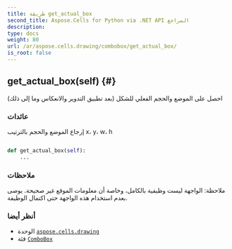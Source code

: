 ```yaml
---
title: طريقة get_actual_box
second_title: Aspose.Cells for Python via .NET API المراجع
description:
type: docs
weight: 80
url: /ar/aspose.cells.drawing/combobox/get_actual_box/
is_root: false
---
```

##  get_actual_box(self) {#}
احصل على الموضع والحجم الفعلي للشكل (بعد تطبيق التدوير والانعكاس وما إلى ذلك)


###  عائدات

إرجاع الموضع والحجم بالترتيب x، y، w، h


```python

def get_actual_box(self):
    ...
```


###  ملاحظات

ملاحظة: الواجهة ليست وظيفية بالكامل، وخاصة أن معلومات الموقع غير صحيحة. يوصى بعدم استخدام هذه الواجهة حتى اكتمال الوظيفة.


###  أنظر أيضا

* الوحدة [`aspose.cells.drawing`](../../)
* فئة [`ComboBox`](/cells/python-net/ar/aspose.cells.drawing/combobox)

